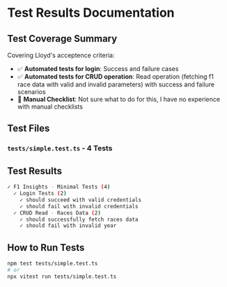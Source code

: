 # Test Results Documentation

## Test Coverage Summary

Covering Lloyd's acceptence criteria:
- ✅ **Automated tests for login**: Success and failure cases
- ✅ **Automated tests for CRUD operation**: Read operation (fetching f1 race data with valid and invalid parameters) with success and failure scenarios
- 🚫 **Manual Checklist**: Not sure what to do for this, I have no experience with manual checklists

## Test Files

### `tests/simple.test.ts` - 4 Tests

## Test Results

```bash
✓ F1 Insights - Minimal Tests (4)
  ✓ Login Tests (2)
    ✓ should succeed with valid credentials
    ✓ should fail with invalid credentials
  ✓ CRUD Read - Races Data (2)
    ✓ should successfully fetch races data  
    ✓ should fail with invalid year
```

## How to Run Tests

```bash
npm test tests/simple.test.ts
# or
npx vitest run tests/simple.test.ts
```
